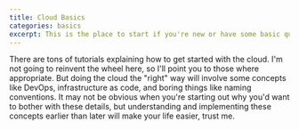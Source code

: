 ```yaml
---
title: Cloud Basics
categories: basics
excerpt: This is the place to start if you're new or have some basic questions that you're too afraid to ask your coworkers.
---
```

There are tons of tutorials explaining how to get started with the cloud. I'm not going to reinvent the wheel here, so I'll point you to those where appropriate. But doing the cloud the "right" way will involve some concepts like DevOps, infrastructure as code, and boring things like naming conventions. It may not be obvious when you're starting out why you'd want to bother with these details, but understanding and implementing these concepts earlier than later will make your life easier, trust me.